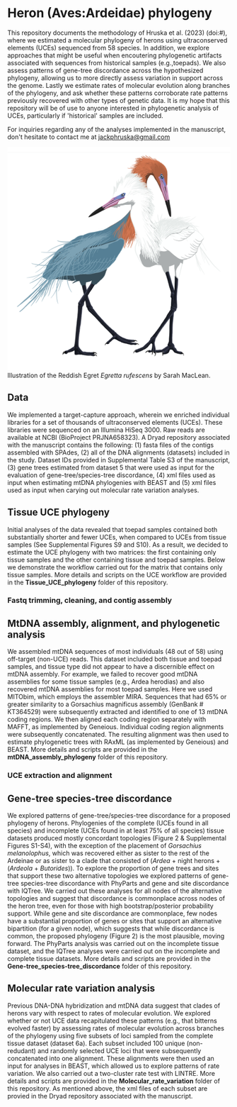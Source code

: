 # Heron (Aves:Ardeidae) phylogeny 

This repository documents the methodology of Hruska et al. (2023) (doi:#), where we estimated a molecular phylogeny of herons using ultraconserved elements (UCEs) sequenced from 58 species. In addition, we explore approaches that might be useful when encoutering phylogenetic artifacts associated with sequences from historical samples (e.g.,toepads). We also assess patterns of gene-tree discordance across the hypothesized phylogeny, allowing us to more directly assess variation in support across the genome. Lastly we estimate rates of molecular evolution along branches of the phylogeny, and ask whether these patterns corroborate rate patterns previously recovered with other types of genetic data. It is my hope that this repository will be of use to anyone interested in phylogenetic analysis of UCEs, particularly if 'historical' samples are included.   

For inquiries regarding any of the analyses implemented in the manuscript, don't hesitate to contact me at jackphruska@gmail.com

![Illustration of Reddish Egret (Egretta rufescens)](https://github.com/jphruska/Ardeidae/blob/master/reddish_egret.jpg)
Illustration of the Reddish Egret *Egretta rufescens* by Sarah MacLean. 

## Data

We implemented a target-capture approach, wherein we enriched individual libraries for a set of thousands of ultraconserved elements (UCEs). These libraries were sequenced on an Illumina HiSeq 3000. Raw reads are available at NCBI (BioProject PRJNA658323). A Dryad repository associated with the manuscript contains the following: (1) fasta files of the contigs assembled with SPAdes, (2) all of the DNA alignments (datasets) included in the study.  Dataset IDs provided in Supplemental Table S3 of the manuscript, (3) gene trees estimated from dataset 5 that were used as input for the evaluation of gene-tree/species-tree discordance, (4) xml files used as input when estimating mtDNA phylogenies with BEAST and (5) xml files used as input when carying out molecular rate variation analyses.

## Tissue UCE phylogeny 
Initial analyses of the data revealed that toepad samples contained both substantially shorter and fewer UCEs, when compared to UCEs from tissue samples (See Supplemental Figures S9 and S10). As a result, we decided to estimate the UCE phylogeny with two matrices: the first containing only tissue samples and the other containing tissue and toepad samples. Below we demonstrate the workflow carried out for the matrix that contains only tissue samples. More details and scripts on the UCE workflow are provided in the **Tissue_UCE_phylogeny** folder of this repository. 

### Fastq trimming, cleaning, and contig assembly 

## MtDNA assembly, alignment, and phylogenetic analysis 

We assembled mtDNA sequences of most individuals (48 out of 58) using off-target (non-UCE) reads. This dataset included both tissue and toepad samples, and tissue type did not appear to have a discernible effect on mtDNA assembly. For example, we failed to recover good mtDNA assemblies for some tissue samples (e.g., Ardea herodias) and also recovered mtDNA assemblies for most toepad samples. Here we used MITObim, which employs the assembler MIRA. Sequences that had 65% or greater similarity to a Gorsachius magnificus assembly (GenBank # KT364529) were subsequently extracted and identified to one of 13 mtDNA coding regions. We then aligned each coding region separately with MAFFT, as implemented by Geneious. Individual coding region alignments were subsequently concatenated. The resulting alignment was then used to estimate phylogenetic trees with RAxML (as implemented by Geneious) and BEAST. More details and scripts are provided in the **mtDNA_assembly_phylogeny** folder of this repository. 

### UCE extraction and alignment

## 
## Gene-tree species-tree discordance 
We explored patterns of gene-tree/species-tree discordance for a proposed phylogeny of herons. Phylogenies of the complete (UCEs found in all species) and incomplete (UCEs found in at least 75% of all species) tissue datasets produced mostly concordant topologies (Figure 2 & Supplemental Figures S1-S4), with the exception of the placement of *Gorsachius melanolophus*, which was recovered either as sister to the rest of the Ardeinae or as sister to a clade that consisted of (*Ardea* + night herons + (*Ardeola* + *Butorides*)). To explore the proportion of gene trees and sites that support these two alternative topologies we explored patterns of gene-tree species-tree discordance with PhyParts and gene and site discordance with IQTree. We carried out these analyses for all nodes of the alternative topologies and suggest that discordance is commonplace across nodes of the heron tree, even for those with high bootstrap/posterior probability support. While gene and site discordance are commonplace, few nodes have a substantial proportion of genes or sites that support an alternative bipartition (for a given node), which suggests that while discordance is common, the proposed phylogeny (Figure 2) is the most plausible, moving forward. The PhyParts analysis was carried out on the incomplete tissue dataset, and the IQTree analyses were carried out on the incomplete and complete tissue datasets. More details and scripts are provided in the **Gene-tree_species-tree_discordance** folder of this repository. 

## Molecular rate variation analysis
Previous DNA-DNA hybridization and mtDNA data suggest that clades of herons vary with respect to rates of molecular evolution. We explored whether or not UCE data recapitulated these patterns (e.g., that bitterns evolved faster) by assessing rates of molecular evolution across branches of the phylogeny using five subsets of loci sampled from the complete tissue dataset (dataset 6a). Each subset included 100 unique (non-redudant) and randomly selected UCE loci that were subsequently concatenated into one alignment. These alignments were then used an input for analyses in BEAST, which allowed us to explore patterns of rate variation. We also carried out a two-cluster rate test with LINTRE. More details and scripts are provided in the **Molecular_rate_variation** folder of this repository. As mentioned above, the xml files of each subset are provied in the Dryad repository associated with the manuscript. 

